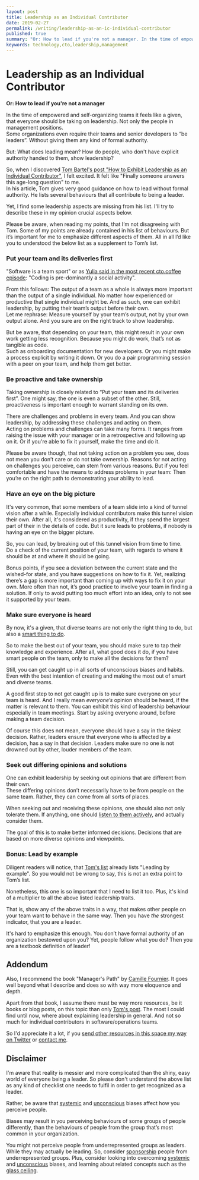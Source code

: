 ```yaml
---
layout: post
title: Leadership as an Individual Contributor
date: 2019-02-27
permalink: /writing/leadership-as-an-ic-individual-contributor
published: true
summary: "Or: How to lead if you're not a manager. In the time of empowered (and hopefully self-organizing) teams it feels like a given, that not only people in management positions should be the ones taking on leadership. Heck, some teams and organizations even require their teams and senior developers to 'be leaders' without any kind of formal authority. At the same time, it feels very difficult to nail down what leading means for people who are not enabled by an organization's authority as managers usually are."
keywords: technology,cto,leadership,management
---
```


# Leadership as an Individual Contributor

**Or: How to lead if you're not a manager**

In the time of empowered and self-organizing teams it feels like a given, that everyone should be taking on leadership.
Not only the people in management positions.  
Some organizations even require their teams and senior developers to “be leaders”. Without giving them any kind of
formal authority.

But: What does leading mean? How do people, who don't have explicit authority handed to them, show leadership?

So, when I discovered [Tom Bartel's post "How to Exhibit Leadership as an Individual Contributor"][tombartel], I felt
excited. It felt like "Finally someone answers this age-long question" to me.  
In his article, Tom gives very good guidance on how to lead without formal authority. He lists several behaviours that
all contribute to being a leader.

Yet, I find some leadership aspects are missing from his list. I'll try to describe these in my opinion crucial aspects
below.

Please be aware, when reading my points, that I’m not disagreeing  with Tom. Some of my points are already contained in
his list of  behaviours. But it’s important for me to emphasize different aspects of them. All in all I’d like you to
understood the below list as a supplement to Tom’s list.


### Put your team and its deliveries first

"Software is a team sport" or as [Yulia said in the most recent cto.coffee episode][ep06]: "Coding is pre-dominantly a
social activity".

From this follows: The output of a team as a whole is always more important than the output of a single individual. No
matter how experienced or productive that single individual might be. And as such, one can exhibit leadership, by
putting their team’s output before their own.  
Let me rephrase: Measure yourself by your team’s output, not by your own output alone. And you sure are on the right
track to show leadership.

But be aware, that depending on your team, this might result in your own work getting less recognition. Because you
might do work, that’s not as tangible as code.  
Such as onboarding documentation for new developers. Or you might make a process explicit by writing it down. Or you do
a pair programming session with a peer on your team, and help them get better.


### Be proactive and take ownership

Taking ownership is closely related to “Put your team and its deliveries first”. One might say, the one is even a subset
of the other. Still, proactiveness is important enough to warrant standing on its own.

There are challenges and problems in every team. And you can show leadership, by addressing these challenges and acting
on them.  
Acting on problems and challenges can take many forms. It ranges from raising the issue with your manager or in a
retrospective and following up on it. Or if you're able to fix it yourself, make the time and do it.

Please be aware though, that not taking action on a problem you see, does not mean you don’t care or do not take
ownership. Reasons for not acting on challenges you perceive, can stem from various reasons. But if you feel comfortable
and have the means to address problems in your team: Then you’re on the right path to demonstrating your ability to
lead.


### Have an eye on the big picture

It's very common, that some members of a team slide into a kind of tunnel vision after a while. Especially individual
contributors make this tunnel vision their own. After all, it's considered as productivity, if they spend the largest
part of their in the details of code. But it sure leads to problems, if nobody is having an eye on the bigger picture.

So, you can lead, by breaking out of this tunnel vision from time to time.  
Do a check of the current position of your team, with regards to where it should be at and where it should be going. 

Bonus points, if you see a deviation between the current state and the wished-for state, and you have suggestions on how
to fix it. Yet, realizing there’s a gap is more important than coming up with ways to fix it on your own. More often
than not, it’s good practice to involve your team in finding a solution. If only to avoid putting too much effort into
an idea, only to not see it supported by your team.


### Make sure everyone is heard

By now, it's a given, that diverse teams are not only the right thing to do, but also a [smart thing to
do][diverse-teams].

So to make the best out of your team, you should make sure to tap their knowledge and experience. After all, what good
does it do, if you have smart people on the team, only to make all the decisions for them?

Still, you can get caught up in all sorts of unconscious biases and habits. Even with the best intention of creating and
making the most out of smart and diverse teams.

A good first step to not get caught up  is to make sure everyone on your team is heard. And I really mean _everyone’s_
opinion should be heard, if the matter is relevant to them. You can exhibit this kind of leadership behaviour especially
in team meetings. Start by asking everyone around, before making a team decision.

Of course this does not mean, everyone should have a say in the tiniest decision. Rather, leaders ensure that everyone
who is affected by a decision, has a say in that decision. Leaders make sure no one is not drowned out by other, louder
members of the team.


### Seek out differing opinions and solutions

One can exhibit leadership by seeking out opinions that are different from their own.  
These differing opinions don’t necessarily have to be from people on the same team. Rather, they can come from all sorts
of places.

When seeking out and receiving these opinions, one should also not only tolerate them. If anything, one should [listen
to them actively][active-listening], and actually consider them.

The goal of this is to make better informed decisions. Decisions that are based on more diverse opinions and viewpoints.


### Bonus: Lead by example

Diligent readers will notice, that [Tom's list][tombartel] already lists "Leading by example". So you would not be wrong
to say, this is not an extra point to Tom’s list.

Nonetheless, this one is so important that I need to list it too. Plus, it's kind of a multiplier to all the above
listed leadership traits.

That is, show any of the above traits in a way, that makes other people on your team want to behave in the same way.
Then you have _the_ strongest indicator, that you are a leader.

It's hard to emphasize this enough. You don’t have formal authority of an organization bestowed upon you? Yet, people
follow what you do? Then you are a textbook definition of leader!


## Addendum

Also, I recommend the book "Manager's Path" by [Camille Fournier][@skamille]. It goes well beyond what I describe and
does so with way more eloquence and depth.

Apart from that book, I assume there must be way more resources, be it books or blog posts, on this topic than only
[Tom's post][tombartel]. The most I could find until now, where about explaining leadership in general. And
not so much for individual contributors in software/operations teams.

So I'd appreciate it a lot, if you [send other resources in this space my way on Twitter][@benjamin] or [contact
me][contact].


## Disclaimer

I'm aware that reality is messier and more complicated than the shiny, easy world of everyone being a leader. So please
don't understand the above list as any kind of checklist one needs to fulfil in order to get recognized as a leader.

Rather, be aware that [systemic][systemic-bias] and [unconscious][unconscious-bias] biases affect how you perceive
people.  

Biases may result in you perceiving behaviours of some groups of people differently, than the behaviours of people from
the group that’s most common in your organization.

You might not perceive people from underrepresented groups as leaders. While they may actually be leading. So, consider
[sponsorship][sponsorship] people from underrepresented groups. Plus, consider looking into overcoming
[systemic][systemic-bias] and [unconscious][unconscious-bias] biases, and learning about related concepts such as the
[glass ceiling][glass-ceiling].


[slw]: http://softwareleadweekly.com/issues/316
[tombartel]: https://www.tombartel.me/blog/exhibit-leadership-as-individual-contributor/
[ep06]: https://cto.coffee/episodes/ep06-symbolic-observational-thinking-with-yulia-startsev
[@skamille]: https://twitter.com/skamille
[@benjamin]: https://twitter.com/benjamin
[diverse-teams]: https://hbr.org/2016/11/why-diverse-teams-are-smarter
[active-listening]: https://en.wikipedia.org/wiki/Active_listening
[sponsorship]: https://larahogan.me/blog/what-sponsorship-looks-like/
[systemic-bias]: https://en.wikipedia.org/wiki/Systemic_bias
[unconscious-bias]: https://en.wikipedia.org/wiki/Cognitive_bias
[glass-ceiling]: http://geekfeminism.wikia.com/wiki/Glass_ceiling
[contact]: /contact/
